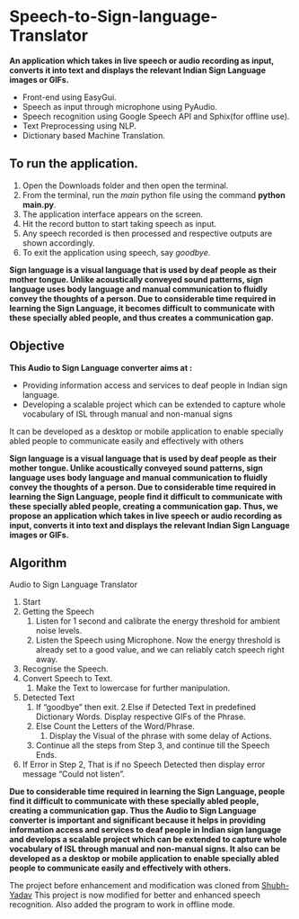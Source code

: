 # Speech-to-Sign-language-Translator
**An application which takes in live speech or audio recording as input, converts it into text and displays the relevant Indian Sign Language images or GIFs.**

- Front-end using EasyGui.
- Speech as input through microphone using PyAudio.
- Speech recognition using Google Speech API and Sphix(for offline use).
- Text Preprocessing using NLP.
- Dictionary based Machine Translation.

## To run the application.

1. Open the Downloads folder and then open the terminal.
2. From the terminal, run the _main_ python file using the command **python main.py**.
3. The application interface appears on the screen.
4. Hit the record button to start taking speech as input.
5. Any speech recorded is then processed and respective outputs are shown accordingly.
6. To exit the application using speech, say _goodbye_.

**Sign language is a visual language that is used by deaf people as their mother tongue. Unlike acoustically conveyed sound patterns, sign language uses body language and manual communication to fluidly convey the thoughts of a person. Due to considerable time required in learning the Sign Language, it becomes difficult to communicate with these specially abled people, and thus creates a communication gap.**

## Objective

**This Audio to Sign Language converter aims at :**

- Providing information access and services to deaf people in Indian sign language.
- Developing a scalable project which can be extended to capture whole vocabulary of ISL through manual and non-manual signs

It can be developed as a desktop or mobile application to enable specially abled people to communicate easily and effectively with others

**Sign language is a visual language that is used by deaf people as their mother tongue. Unlike acoustically conveyed sound patterns, sign language uses body language and manual communication to fluidly convey the thoughts of a person. Due to considerable time required in learning the Sign Language, people find it difficult to communicate with these specially abled people, creating a communication gap. Thus, we propose an application which takes in live speech or audio recording as input, converts it into text and displays the relevant Indian Sign Language images or GIFs.**

## Algorithm

Audio to Sign Language Translator

1. Start
2. Getting the Speech
   1. Listen for 1 second and calibrate the energy threshold for ambient noise
      levels.
   2. Listen the Speech using Microphone.
      Now the energy threshold is already set to a good value, and we can
      reliably catch speech right away.
3. Recognise the Speech.
4. Convert Speech to Text.
   1. Make the Text to lowercase for further manipulation.
5. Detected Text
   1. If “goodbye” then exit.
      2.Else if Detected Text in predefined Dictionary Words. Display
      respective GIFs of the Phrase.
   2. Else Count the Letters of the Word/Phrase.
      1. Display the Visual of the phrase with some delay of Actions.
   3. Continue all the steps from Step 3, and continue till the Speech Ends.
6. If Error in Step 2, That is if no Speech Detected then display error message
   “Could not listen”.

**Due to considerable time required in learning the Sign Language, people find it difficult to communicate with these specially abled people, creating a communication gap. Thus the Audio to Sign Language converter is important and significant because it helps in providing information access and services to deaf people in Indian sign language and develops a scalable project which can be extended to capture whole vocabulary of ISL through manual and non-manual signs. It also can be developed as a desktop or mobile application to enable specially abled people to communicate easily and effectively with others.**

The project before enhancement and modification was cloned from <a href = "https://github.com/Shubh-Yadav/Automatic-Indian-Sign-Language-Translator">Shubh-Yadav</a>
This project is now modified for better and enhanced speech recognition. Also added the program to work in offline mode.
